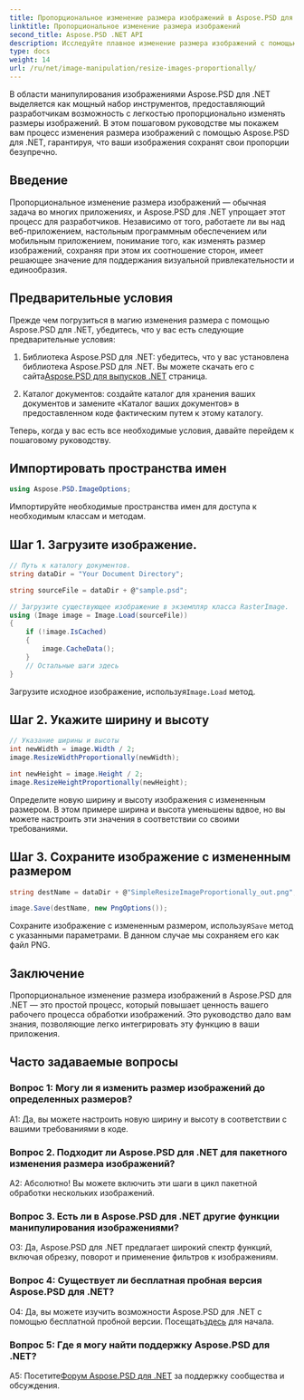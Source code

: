 ```yaml
---
title: Пропорциональное изменение размера изображений в Aspose.PSD для .NET
linktitle: Пропорциональное изменение размера изображений
second_title: Aspose.PSD .NET API
description: Исследуйте плавное изменение размера изображений с помощью Aspose.PSD для .NET. Загрузите библиотеку, следуйте нашему руководству и расширьте свои возможности обработки изображений.
type: docs
weight: 14
url: /ru/net/image-manipulation/resize-images-proportionally/
---
```

В области манипулирования изображениями Aspose.PSD для .NET выделяется как мощный набор инструментов, предоставляющий разработчикам возможность с легкостью пропорционально изменять размеры изображений. В этом пошаговом руководстве мы покажем вам процесс изменения размера изображений с помощью Aspose.PSD для .NET, гарантируя, что ваши изображения сохранят свои пропорции безупречно.

## Введение

Пропорциональное изменение размера изображений — обычная задача во многих приложениях, и Aspose.PSD для .NET упрощает этот процесс для разработчиков. Независимо от того, работаете ли вы над веб-приложением, настольным программным обеспечением или мобильным приложением, понимание того, как изменять размер изображений, сохраняя при этом их соотношение сторон, имеет решающее значение для поддержания визуальной привлекательности и единообразия.

## Предварительные условия

Прежде чем погрузиться в магию изменения размера с помощью Aspose.PSD для .NET, убедитесь, что у вас есть следующие предварительные условия:

1.  Библиотека Aspose.PSD для .NET: убедитесь, что у вас установлена библиотека Aspose.PSD для .NET. Вы можете скачать его с сайта[Aspose.PSD для выпусков .NET](https://releases.aspose.com/psd/net/) страница.

2. Каталог документов: создайте каталог для хранения ваших документов и замените «Каталог ваших документов» в предоставленном коде фактическим путем к этому каталогу.

Теперь, когда у вас есть все необходимые условия, давайте перейдем к пошаговому руководству.

## Импортировать пространства имен

```csharp
using Aspose.PSD.ImageOptions;
```

Импортируйте необходимые пространства имен для доступа к необходимым классам и методам.

## Шаг 1. Загрузите изображение.

```csharp
// Путь к каталогу документов.
string dataDir = "Your Document Directory";

string sourceFile = dataDir + @"sample.psd";

// Загрузите существующее изображение в экземпляр класса RasterImage.
using (Image image = Image.Load(sourceFile))
{
	if (!image.IsCached)
	{
		image.CacheData();
	}
	// Остальные шаги здесь
}
```

 Загрузите исходное изображение, используя`Image.Load` метод.

## Шаг 2. Укажите ширину и высоту

```csharp
// Указание ширины и высоты
int newWidth = image.Width / 2;
image.ResizeWidthProportionally(newWidth);

int newHeight = image.Height / 2;
image.ResizeHeightProportionally(newHeight);
```

Определите новую ширину и высоту изображения с измененным размером. В этом примере ширина и высота уменьшены вдвое, но вы можете настроить эти значения в соответствии со своими требованиями.

## Шаг 3. Сохраните изображение с измененным размером

```csharp
string destName = dataDir + @"SimpleResizeImageProportionally_out.png";

image.Save(destName, new PngOptions());
```

 Сохраните изображение с измененным размером, используя`Save` метод с указанными параметрами. В данном случае мы сохраняем его как файл PNG.

## Заключение

Пропорциональное изменение размера изображений в Aspose.PSD для .NET — это простой процесс, который повышает ценность вашего рабочего процесса обработки изображений. Это руководство дало вам знания, позволяющие легко интегрировать эту функцию в ваши приложения.

## Часто задаваемые вопросы

### Вопрос 1: Могу ли я изменить размер изображений до определенных размеров?

A1: Да, вы можете настроить новую ширину и высоту в соответствии с вашими требованиями в коде.

### Вопрос 2. Подходит ли Aspose.PSD для .NET для пакетного изменения размера изображений?

А2: Абсолютно! Вы можете включить эти шаги в цикл пакетной обработки нескольких изображений.

### Вопрос 3. Есть ли в Aspose.PSD для .NET другие функции манипулирования изображениями?

О3: Да, Aspose.PSD для .NET предлагает широкий спектр функций, включая обрезку, поворот и применение фильтров к изображениям.

### Вопрос 4: Существует ли бесплатная пробная версия Aspose.PSD для .NET?

 О4: Да, вы можете изучить возможности Aspose.PSD для .NET с помощью бесплатной пробной версии. Посещать[здесь](https://releases.aspose.com/) для начала.

### Вопрос 5: Где я могу найти поддержку Aspose.PSD для .NET?

 A5: Посетите[Форум Aspose.PSD для .NET](https://forum.aspose.com/c/psd/34) за поддержку сообщества и обсуждения.